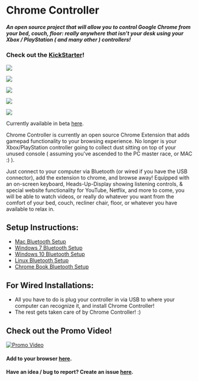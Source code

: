 # Chrome Controller
##### An open source project that will allow you to control Google Chrome from your bed, couch, floor: really anywhere that isn't your desk using your Xbox / PlayStation ( and many other ) controllers!

### Check out the [KickStarter](https://www.kickstarter.com/projects/1247505515/chrome-controller-xbox-ps4-controller-support-for)!

![](https://lh3.googleusercontent.com/6Bg3wIPEiUO8Yi-j0EHxwHqQtgpLlptSw2JHr1zO3xMh5TDFCYVdQTU1V91VTj1ahGamdWKelQ=w640-h400-e365)

![](https://lh3.googleusercontent.com/3bWw_SA08t-MqNivKMA3NlkuY3f4B4dXQswKVrEfnjxKJoJrv406UOE_FHe9nmtnzaFrdTtAjQ=w640-h400-e365)

![](https://lh3.googleusercontent.com/5KN3UmbYwZbJKQ3miTTWx-x0Xd5NtDmPfs6UUdsRbsUXWUCQuMzzVaan5U6gHCLO2fACjhakGDw=w640-h400-e365)

![](https://lh3.googleusercontent.com/7LJTC79XDJlT4CimSDkSFfoIUMZ2DFagzZWswM7f7zz2sy5IcIzbpgloztJ-TLMEGWOEwcivRbw=w640-h400-e365)

![](https://ksr-ugc.imgix.net/assets/022/661/690/1644e7b7f269bff9c7914090e25156d0_original.jpg?ixlib=rb-1.1.0&w=680&fit=max&v=1537817903&auto=format&gif-q=50&q=92&s=0d4cc9259698dd2808976df64e9d5707)
 
Currently available in beta [here](https://chrome.google.com/webstore/detail/chrome-controller/nilnjekagachinflbdkanmblmjpaimhl?hl=en-US).

Chrome Controller is currently an open source Chrome Extension that adds gamepad functionality to your browsing experience. No longer is your Xbox/PlayStation controller going to collect dust sitting on top of your unused console ( assuming you've ascended to the PC master race, or MAC :) ). 

Just connect to your computer via Bluetooth (or wired if you have the USB connector), add the extension to chrome, and browse away!
Equipped with an on-screen keyboard, Heads-Up-Display showing listening controls, & special website functionality for YouTube, Netflix, and more to come, you will be able to watch videos, or really do whatever you want from the comfort of your bed, couch, recliner chair, floor, or whatever you have available to relax in.

## Setup Instructions:
- [Mac Bluetooth Setup](https://support.apple.com/guide/mac-help/connect-a-bluetooth-device-blth1004/mac)
- [Windows 7 Bluetooth Setup](https://support.microsoft.com/en-us/help/15290/windows-connect-bluetooth-device)
- [Windows 10 Bluetooth Setup](https://www.windowscentral.com/how-and-why-use-bluetooth-on-windows-10)
- [Linux Bluetooth Setup](https://www.addictivetips.com/ubuntu-linux-tips/pair-and-use-bluetooth-devices-on-linux/)
- [Chrome Book Bluetooth Setup](https://support.google.com/chromebook/answer/2587653?hl=en)

## For Wired Installations:
- All you have to do is plug your controller in via USB to where your computer can recognize it, and install Chrome Controller!
- The rest gets taken care of by Chrome Controller! :)

## Check out the Promo Video!
[![Promo Video](https://img.youtube.com/vi/gWI6-R53KII/0.jpg)](https://www.youtube.com/watch?v=gWI6-R53KII)

#### Add to your browser [here](https://chrome.google.com/webstore/detail/chrome-controller/nilnjekagachinflbdkanmblmjpaimhl?hl=en-US&gl=US "Chrome Extension Page").
#### Have an idea / bug to report? Create an issue [here](https://github.com/McCrearyD/Chrome_Controller/issues/new "Create a New Issue").

 
